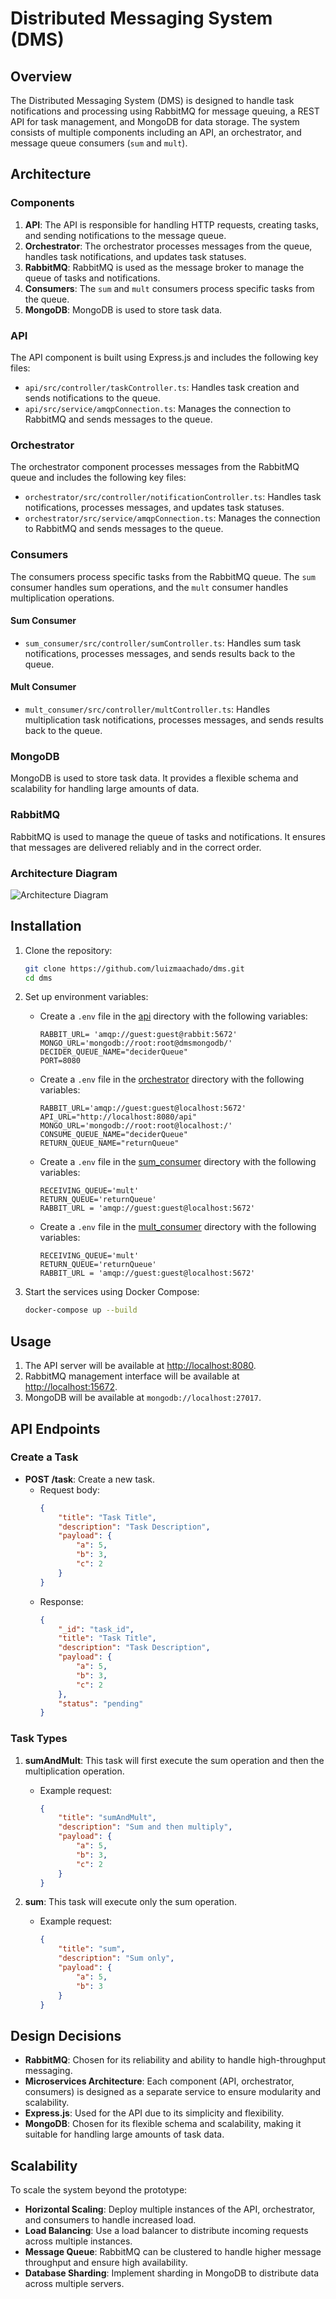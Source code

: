 # Distributed Messaging System (DMS)

## Overview

The Distributed Messaging System (DMS) is designed to handle task notifications and processing using RabbitMQ for message queuing, a REST API for task management, and MongoDB for data storage. The system consists of multiple components including an API, an orchestrator, and message queue consumers (`sum` and `mult`).

## Architecture

### Components

1. **API**: The API is responsible for handling HTTP requests, creating tasks, and sending notifications to the message queue.
2. **Orchestrator**: The orchestrator processes messages from the queue, handles task notifications, and updates task statuses.
3. **RabbitMQ**: RabbitMQ is used as the message broker to manage the queue of tasks and notifications.
4. **Consumers**: The `sum` and `mult` consumers process specific tasks from the queue.
5. **MongoDB**: MongoDB is used to store task data.

### API

The API component is built using Express.js and includes the following key files:

- `api/src/controller/taskController.ts`: Handles task creation and sends notifications to the queue.
- `api/src/service/amqpConnection.ts`: Manages the connection to RabbitMQ and sends messages to the queue.

### Orchestrator

The orchestrator component processes messages from the RabbitMQ queue and includes the following key files:

- `orchestrator/src/controller/notificationController.ts`: Handles task notifications, processes messages, and updates task statuses.
- `orchestrator/src/service/amqpConnection.ts`: Manages the connection to RabbitMQ and sends messages to the queue.

### Consumers

The consumers process specific tasks from the RabbitMQ queue. The `sum` consumer handles sum operations, and the `mult` consumer handles multiplication operations.

#### Sum Consumer

- `sum_consumer/src/controller/sumController.ts`: Handles sum task notifications, processes messages, and sends results back to the queue.

#### Mult Consumer

- `mult_consumer/src/controller/multController.ts`: Handles multiplication task notifications, processes messages, and sends results back to the queue.

### MongoDB

MongoDB is used to store task data. It provides a flexible schema and scalability for handling large amounts of data.

### RabbitMQ

RabbitMQ is used to manage the queue of tasks and notifications. It ensures that messages are delivered reliably and in the correct order.

### Architecture Diagram

![Architecture Diagram](architecture_diagram.png)

## Installation

1. Clone the repository:
    ```bash
    git clone https://github.com/luizmaachado/dms.git
    cd dms
    ```

2. Set up environment variables:
    - Create a `.env` file in the [api](http://_vscodecontentref_/1) directory with the following variables:
        ```env
        RABBIT_URL= 'amqp://guest:guest@rabbit:5672'
        MONGO_URL='mongodb://root:root@dmsmongodb/'
        DECIDER_QUEUE_NAME="deciderQueue"
        PORT=8080
        ```

    - Create a `.env` file in the [orchestrator](http://_vscodecontentref_/2) directory with the following variables:
        ```env
        RABBIT_URL='amqp://guest:guest@localhost:5672'
        API_URL="http://localhost:8080/api"
        MONGO_URL='mongodb://root:root@localhost:/'
        CONSUME_QUEUE_NAME="deciderQueue"
        RETURN_QUEUE_NAME="returnQueue"

        ```

    - Create a `.env` file in the [sum_consumer](http://_vscodecontentref_/3) directory with the following variables:
        ```env
        RECEIVING_QUEUE='mult'
        RETURN_QUEUE='returnQueue'
        RABBIT_URL = 'amqp://guest:guest@localhost:5672'

        ```

    - Create a `.env` file in the [mult_consumer](http://_vscodecontentref_/4) directory with the following variables:
        ```env
        RECEIVING_QUEUE='mult'
        RETURN_QUEUE='returnQueue'
        RABBIT_URL = 'amqp://guest:guest@localhost:5672'

        ```

3. Start the services using Docker Compose:
    ```bash
    docker-compose up --build
    ```

## Usage

1. The API server will be available at [http://localhost:8080](http://_vscodecontentref_/5).
2. RabbitMQ management interface will be available at [http://localhost:15672](http://_vscodecontentref_/6).
3. MongoDB will be available at `mongodb://localhost:27017`.

## API Endpoints

### Create a Task

- **POST /task**: Create a new task.
    - Request body:
        ```json
        {
            "title": "Task Title",
            "description": "Task Description",
            "payload": {
                "a": 5,
                "b": 3,
                "c": 2
            }
        }
        ```
    - Response:
        ```json
        {
            "_id": "task_id",
            "title": "Task Title",
            "description": "Task Description",
            "payload": {
                "a": 5,
                "b": 3,
                "c": 2
            },
            "status": "pending"
        }
        ```

### Task Types

1. **sumAndMult**: This task will first execute the sum operation and then the multiplication operation.
    - Example request:
        ```json
        {
            "title": "sumAndMult",
            "description": "Sum and then multiply",
            "payload": {
                "a": 5,
                "b": 3,
                "c": 2
            }
        }
        ```

2. **sum**: This task will execute only the sum operation.
    - Example request:
        ```json
        {
            "title": "sum",
            "description": "Sum only",
            "payload": {
                "a": 5,
                "b": 3
            }
        }
        ```

## Design Decisions

- **RabbitMQ**: Chosen for its reliability and ability to handle high-throughput messaging.
- **Microservices Architecture**: Each component (API, orchestrator, consumers) is designed as a separate service to ensure modularity and scalability.
- **Express.js**: Used for the API due to its simplicity and flexibility.
- **MongoDB**: Chosen for its flexible schema and scalability, making it suitable for handling large amounts of task data.

## Scalability

To scale the system beyond the prototype:
- **Horizontal Scaling**: Deploy multiple instances of the API, orchestrator, and consumers to handle increased load.
- **Load Balancing**: Use a load balancer to distribute incoming requests across multiple instances.
- **Message Queue**: RabbitMQ can be clustered to handle higher message throughput and ensure high availability.
- **Database Sharding**: Implement sharding in MongoDB to distribute data across multiple servers.
